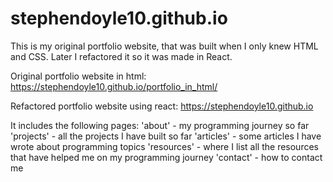# stephendoyle10.github.io
This is my original portfolio website, that was built when I only knew HTML and CSS. Later I refactored it so it was made in React. 

Original portfolio website in html: https://stephendoyle10.github.io/portfolio_in_html/

Refactored portfolio website using react: https://stephendoyle10.github.io

It includes the following pages:
'about' - my programming journey so far
'projects' - all the projects I have built so far
'articles' - some articles I have wrote about programming topics
'resources' - where I list all the resources that have helped me on my programming journey
'contact' - how to contact me
